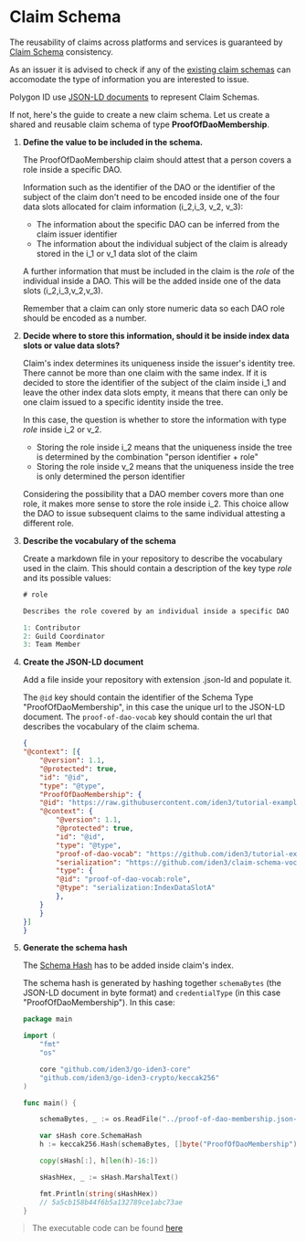 # Claim Schema

The reusability of claims across platforms and services is guaranteed by [Claim Schema](https://docs.iden3.io/protocol/claim-schema/) consistency. 

As an issuer it is advised to check if any of the [existing claim schemas](https://github.com/0xPolygonID/schemas/tree/main/jsonld) can accomodate the type of information you are interested to issue.

Polygon ID use [JSON-LD documents](https://json-ld.org/learn.html) to represent Claim Schemas.

If not, here's the guide to create a new claim schema. Let us create a shared and reusable claim schema of type **ProofOfDaoMembership**.

1. **Define the value to be included in the schema.**

    The ProofOfDaoMembership claim should attest that a person covers a role inside a specific DAO.

    Information such as the identifier of the DAO or the identifier of the subject of the claim don't need to be encoded inside one of the four data slots allocated for claim information (i_2,i_3, v_2, v_3): 

    - The information about the specific DAO can be inferred from the claim issuer identifier
    - The information about the individual subject of the claim is already stored in the i_1 or v_1 data slot of the claim

    A further information that must be included in the claim is the *role* of the individual inside a DAO. This will be the added inside one of the data slots (i_2,i_3,v_2,v_3). 

    Remember that a claim can only store numeric data so each DAO role should be encoded as a number.

2. **Decide where to store this information, should it be inside index data slots or value data slots?**

    Claim's index determines its uniqueness inside the issuer's identity tree. There cannot be more than one claim with the same index. If it is decided to store the identifier of the subject of the claim inside i_1 and leave the other index data slots empty, it means that there can only be one claim issued to a specific identity inside the tree.

    In this case, the question is whether to store the information with type *role* inside i_2 or v_2.

    - Storing the role inside i_2 means that the uniqueness inside the tree is determined by the combination "person identifier + role"
    - Storing the role inside v_2 means that the uniqueness inside the tree is only determined the person identifier

    Considering the possibility that a DAO member covers more than one role, it makes more sense to store the role inside i_2. This choice allow the DAO to issue subsequent claims to the same individual attesting a different role.

3. **Describe the vocabulary of the schema**

    Create a markdown file in your repository to describe the vocabulary used in the claim. This should contain a description of the key type *role* and its possible values:

    ```js
    # role

    Describes the role covered by an individual inside a specific DAO

    1: Contributor
    2: Guild Coordinator
    3: Team Member
    ```

4. **Create the JSON-LD document**

    Add a file inside your repository with extension .json-ld and populate it.

    The `@id` key should contain the identifier of the Schema Type "ProofOfDaoMembership", in this case the unique url to the JSON-LD document.
    The `proof-of-dao-vocab` key should contain the url that describes the vocabulary of the claim schema.

    ``` json
    {
    "@context": [{
        "@version": 1.1,
        "@protected": true,
        "id": "@id",
        "type": "@type",
        "ProofOfDaoMembership": {
        "@id": "https://raw.githubusercontent.com/iden3/tutorial-examples/main/claim-schema/proof-of-dao-membership.json-ld#ProofOfDaoMembership",
        "@context": {
            "@version": 1.1,
            "@protected": true,
            "id": "@id",
            "type": "@type",
            "proof-of-dao-vocab": "https://github.com/iden3/tutorial-examples/blob/main/claim-schema/proof-of-dao.md#",
            "serialization": "https://github.com/iden3/claim-schema-vocab/blob/main/credentials/serialization.md#",
            "type": {
            "@id": "proof-of-dao-vocab:role",
            "@type": "serialization:IndexDataSlotA"
            },
        }
        }
    }]
    }
    ```

5. **Generate the schema hash**

    The [Schema Hash](https://docs.iden3.io/protocol/claim-schema/#schema-hash) has to be added inside claim's index.

    The schema hash is generated by hashing together `schemaBytes` (the JSON-LD document in byte format) and `credentialType` (in this case "ProofOfDaoMembership"). In this case:
    

    ```go
    package main

    import (
        "fmt"
        "os"

        core "github.com/iden3/go-iden3-core"
        "github.com/iden3/go-iden3-crypto/keccak256"
    )

    func main() {

        schemaBytes, _ := os.ReadFile("../proof-of-dao-membership.json-ld")

        var sHash core.SchemaHash
        h := keccak256.Hash(schemaBytes, []byte("ProofOfDaoMembership"))

        copy(sHash[:], h[len(h)-16:])

        sHashHex, _ := sHash.MarshalText()

        fmt.Println(string(sHashHex))
        // 5a5cb158b44f6b5a132789ce1abc73ae
    }
    ```

> The executable code can be found [here](https://github.com/0xPolygonID/tutorial-examples/tree/main/claim-schema)
